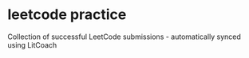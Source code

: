 # leetcode practice
Collection of successful LeetCode submissions - automatically synced using LitCoach
